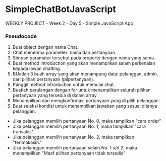 # SimpleChatBotJavaScript
WEEKLY PROJECT - Week 2 - Day 5 - Simple JavaScript App

### Pseudocode
1. Buat object dengan nama Chat.
2. Chat menerima parameter: nama dan pertanyaan.
3. Simpan paramater tersebut pada property dengan nama yang sama.
4. Buat method introduction yang akan menampilkan salam perkenalan kepada lawan chatting.
5. BUatlah 3 buah array yang akan menampung data: pelanggan, admin, dan pilihan pertanyaan (pilpertanyaan).
6. Panggil method introduction untuk memulai chat.
7. Buatlah perulangan dengan for untuk menampilkan seluruh pilihan pertanyaan yang tersedia di dalam array.
8. Menampilkan dan mengkonfirmasi pertanyaan yang di pilih pelanggan.
9. Buat seleksi kondisi untuk menampilkan jawaban yang sesuai ditanya pelanggan.
 - Jika pelanggan memilih pertanyaan No. 0, maka tampilkan "cara order"
 - Jika pelanggan memilih pertanyaan No. 1, maka tampilkan "cara transaksi"
 - Jika pelanggan memilih pertanyaan No. 2, maka tampilkan "terimakasih."
 - Jika pelanggan memilih pertanyaan selain No. 1 s/d 2, maka menampilkan "Maaf pilihan pertanyaan tidak tersedia"

